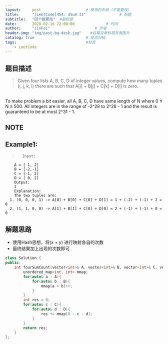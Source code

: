 ```yaml
---
layout:     post                    # 使用的布局（不需要改） 
title:      "[LeetCode]454. 4Sum II"               # 标题  
subtitle:   "四个数累加"  #副标题 
date:       2020-02-16 22:00:00              # 时间 
author:     "JinFei"                    # 作者 
header-img: "img/post-bg-desk.jpg"    #这篇文章标题背景图片 
catalog: true                       # 是否归档 
tags:                               #标签     
    - LeetCode
---
```


## 题目描述
> Given four lists A, B, C, D of integer values, compute how many tuples (i, j, k, l) there are such that A[i] + B[j] + C[k] + D[l] is zero.
<br>
To make problem a bit easier, all A, B, C, D have same length of N where 0 ≤ N ≤ 500. All integers are in the range of -2^28 to 2^28 - 1 and the result is guaranteed to be at most 2^31 - 1.

## NOTE

## Example1:
 
>       Input:
        A = [ 1, 2]
        B = [-2,-1]
        C = [-1, 2]
        D = [ 0, 2]
        Output:
        2
        Explanation:
        The two tuples are:
      1. (0, 0, 0, 1) -> A[0] + B[0] + C[0] + D[1] = 1 + (-2) + (-1) + 2 = 0
      2. (1, 1, 0, 0) -> A[1] + B[1] + C[0] + D[0] = 2 + (-1) + (-1) + 0 = 0




## 解题思路
- 使用Hash思想，将(x + y) 进行映射各自的次数
- 最终结果加上出现的次数即可


```C++
class Solution {
public:
    int fourSumCount(vector<int>& A, vector<int>& B, vector<int>& C, vector<int>& D) {  
        unordered_map<int, int> mmap;
        for(auto& a : A){
            for(auto& b : B){
                mmap[a + b]++;
            }
        }
        int res = 0;
        for(auto& c : C){
            for(auto& d : D){
                res += mmap[0 - c - d];
            }
        }
        return res;
    }
};
```
